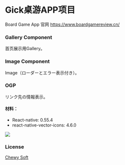 # Gick桌游APP项目
Board Game App
官网
https://www.boardgamereview.cn/

### Gallery Component
首页展示用Gallery。

### Image Component
Image（ローダーとエラー表示付き）。

### OGP
リンク先の情報表示。

#### 材料：
* React-native: 0.55.4
* react-native-vector-icons: 4.6.0

![](http://image.chewy-soft.cn/46.jpg)

### License
[Chewy Soft](http://www.chewy-soft.cn/)